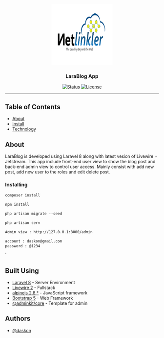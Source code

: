 <p align="center">
  <a href="" rel="noopener">
 <img width=200px height=200px src="img/Netlinkler_Official_Logo.png" alt="Project logo"></a>
</p>

<h3 align="center">LaraBlog App</h3>

<div align="center">

[![Status](https://img.shields.io/badge/status-active-success.svg)]()
[![License](https://img.shields.io/badge/license-MIT-blue.svg)](/LICENSE)

</div>

--- 
</p>

## Table of Contents

- [About](#about)
- [Install](#installing)
- [Technology](#built_using)

## About <a name = "about"></a>

LaraBlog is developed using Laravel 8 along with latest vesion of Livewire + Jetstream. This app include front-end user view to show the blog post and back-end admin view to control user access. Mainly consist with add new post, add new user to the roles and edit delete post. 

### Installing

```
composer install
```
```
npm install
```

```
php artisan migrate --seed
```

```
php artisan serv
```

```
Admin view : http://127.0.0.1:8000/admin
```

```
account : daskon@gmail.com
password : @1234
```
`

## Built Using <a name = "built_using"></a>

- [Laravel 8](https://www.laravel.com/) - Server Environment
- [Livewire 2](https://laravel-livewire.com) - Fullstack
- [alpinejs 2.8.*](https://github.com/alpinejs/alpine) - JavaScript framework 
- [Bootstrap 5](https://getbootstrap.com/) - Web Framework
- [@adminkit/core](https://github.com/adminkit/adminkit) - Template for admin

## Authors <a name = "authors"></a>

- [@daskon](https://github.com/daskon)
